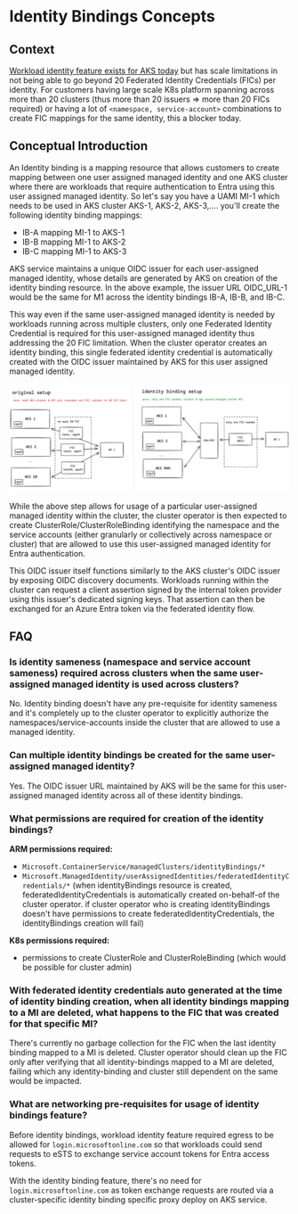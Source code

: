 # Identity Bindings Concepts

## Context

[Workload identity feature exists for AKS today]() but has scale limitations in not being able to go beyond 20 Federated Identity Credentials (FICs) per identity. For customers having large scale K8s platform spanning across more than 20 clusters (thus more than 20 issuers => more than 20 FICs required) or having a lot of `<namespace, service-account>` combinations to create FIC mappings for the same identity, this a blocker today.

## Conceptual Introduction

An Identity binding is a mapping resource that allows customers to create mapping between one user assigned managed identity and one AKS cluster where there are workloads that require authentication to Entra using this user assigned managed identity. So let's say you have a UAMI MI-1 which needs to be used in AKS cluster AKS-1, AKS-2, AKS-3,.... you'll create the following identity binding mappings:

- IB-A mapping MI-1 to AKS-1
- IB-B mapping MI-1 to AKS-2
- IB-C mapping MI-1 to AKS-3

AKS service maintains a unique OIDC issuer for each user-assigned managed identity, whose details are generated by AKS on creation of the identity binding resource. In the above example, the issuer URL OIDC_URL-1 would be the same for M1 across the identity bindings IB-A, IB-B, and IB-C.

This way even if the same user-assigned managed identity is needed by workloads running across multiple clusters, only one Federated Identity Credential is required for this user-assigned managed identity thus addressing the 20 FIC limitation. When the cluster operator creates an identity binding, this single federated identity credential is automatically created with the OIDC issuer maintained by AKS for this user assigned managed identity.

![Identity Binding Concepts](identity-bindings-concepts.png)

While the above step allows for usage of a particular user-assigned managed identity within the cluster, the cluster operator is then expected to create ClusterRole/ClusterRoleBinding identifying the namespace and the service accounts (either granularly or collectively across namespace or cluster) that are allowed to use this user-assigned managed identity for Entra authentication.

This OIDC issuer itself functions similarly to the AKS cluster's OIDC issuer by exposing OIDC discovery documents. Workloads running within the cluster can request a client assertion signed by the internal token provider using this issuer's dedicated signing keys. That assertion can then be exchanged for an Azure Entra token via the federated identity flow.

## FAQ

### Is identity sameness (namespace and service account sameness) required across clusters when the same user-assigned managed identity is used across clusters?

No. Identity binding doesn't have any pre-requisite for identity sameness and it's completely up to the cluster operator to explicitly authorize the namespaces/service-accounts inside the cluster that are allowed to use a managed identity.

### Can multiple identity bindings be created for the same user-assigned managed identity?

Yes. The OIDC issuer URL maintained by AKS will be the same for this user-assigned managed identity across all of these identity bindings.

### What permissions are required for creation of the identity bindings?

**ARM permissions required:**
- `Microsoft.ContainerService/managedClusters/identityBindings/*`
- `Microsoft.ManagedIdentity/userAssignedIdentities/federatedIdentityCredentials/*` (when identityBindings resource is created, federatedIdentityCredentials is automatically created on-behalf-of the cluster operator. if cluster operator who is creating identityBindings doesn't have permissions to create federatedIdentityCredentials, the identityBindings creation will fail)

**K8s permissions required:**
- permissions to create ClusterRole and ClusterRoleBinding (which would be possible for cluster admin)

### With federated identity credentials auto generated at the time of identity binding creation, when all identity bindings mapping to a MI are deleted, what happens to the FIC that was created for that specific MI?

There's currently no garbage collection for the FIC when the last identity binding mapped to a MI is deleted. Cluster operator should clean up the FIC only after verifying that all identity-bindings mapped to a MI are deleted, failing which any identity-binding and cluster still dependent on the same would be impacted.

### What are networking pre-requisites for usage of identity bindings feature?

Before identity bindings, workload identity feature required egress to be allowed for `login.microsoftonline.com` so that workloads could send requests to eSTS to exchange service account tokens for Entra access tokens.

With the identity binding feature, there's no need for `login.microsoftonline.com` as token exchange requests are routed via a cluster-specific identity binding specific proxy deploy on AKS service.